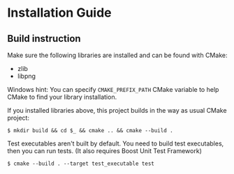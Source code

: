 # Installation Guide

## Build instruction

Make sure the following libraries are installed and can be found with CMake:

- zlib
- libpng

Windows hint: You can specify `CMAKE_PREFIX_PATH` CMake variable
to help CMake to find your library installation.

If you installed libraries above, this project builds in the way as usual
CMake project:

```shell
$ mkdir build && cd $_ && cmake .. && cmake --build .
```

Test executables aren't built by default.
You need to build test executables, then
you can run tests. (It also requires Boost Unit Test Framework)

```shell
$ cmake --build . --target test_executable test
```

